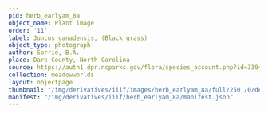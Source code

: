 ```yaml
---
pid: herb_earlyam_8a
object_name: Plant image
order: '11'
label: Juncus canadensis, (Black grass)
object_type: photograph
author: Sorrie, B.A.
place: Dare County, North Carolina
source: https://auth1.dpr.ncparks.gov/flora/species_account.php?id=3394
collection: meadowworlds
layout: objectpage
thumbnail: "/img/derivatives/iiif/images/herb_earlyam_8a/full/250,/0/default.jpg"
manifest: "/img/derivatives/iiif/herb_earlyam_8a/manifest.json"
---
```

